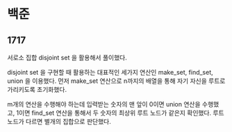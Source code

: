 # 백준

## 1717

서로소 집합 disjoint set 을 활용해서 풀이했다.

disjoint set 을 구현할 때 활용하는 대표적인 세가지 연산인 make_set, find_set, union 을 이용했다. 먼저 make_set 연산으로 n까지의 배열을 통해 자기 자신을 루트로 가리키도록 초기화했다.

m개의 연산을 수행해야 하는데 입력받는 숫자의 맨 앞이 0이면 union 연산을 수행했고, 1이면 find_set 연산을 통해서 두 숫자의 최상위 루트 노드가 같은지 확인했다. 루트 노드가 다르면 별개의 집합으로 판단했다.